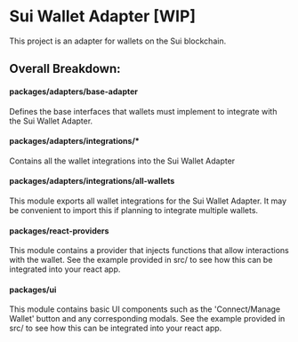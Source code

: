 # Sui Wallet Adapter [WIP]

This project is an adapter for wallets on the Sui blockchain.

## Overall Breakdown:
#### packages/adapters/base-adapter
Defines the base interfaces that wallets must implement to integrate with the Sui Wallet Adapter.

#### packages/adapters/integrations/*
Contains all the wallet integrations into the Sui Wallet Adapter

#### packages/adapters/integrations/all-wallets
This module exports all wallet integrations for the Sui Wallet Adapter. It may be convenient to import this if planning to integrate multiple wallets.

#### packages/react-providers
This module contains a provider that injects functions that allow interactions with the wallet. See the example provided in src/ to see how this can be integrated into your react app.

#### packages/ui
This module contains basic UI components such as the 'Connect/Manage Wallet' button and any corresponding modals. See the example provided in src/ to see how this can be integrated into your react app.

